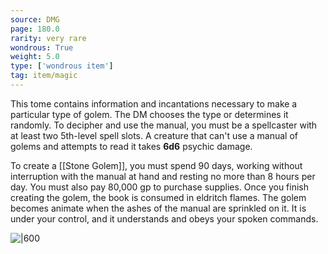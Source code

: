 ```yaml
---
source: DMG
page: 180.0
rarity: very rare
wondrous: True
weight: 5.0
type: ['wondrous item']
tag: item/magic
---
```


This tome contains information and incantations necessary to make a particular type of golem. The DM chooses the type or determines it randomly. To decipher and use the manual, you must be a spellcaster with at least two 5th-level spell slots. A creature that can't use a manual of golems and attempts to read it takes **6d6** psychic damage.

To create a [[Stone Golem]], you must spend 90 days, working without interruption with the manual at hand and resting no more than 8 hours per day. You must also pay 80,000 gp to purchase supplies. Once you finish creating the golem, the book is consumed in eldritch flames. The golem becomes animate when the ashes of the manual are sprinkled on it. It is under your control, and it understands and obeys your spoken commands.


![|600](https://5e.tools/img/items/DMG/Manual%20of%20Stone%20Golems.png)